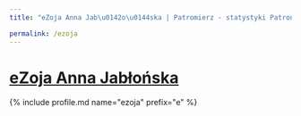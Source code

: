 ```yaml
---
title: "eZoja Anna Jab\u0142o\u0144ska | Patromierz - statystyki Patronite.pl"

permalink: /ezoja
---
```


# [eZoja Anna Jabłońska](https://patronite.pl/ezoja)

{% include profile.md name="ezoja" prefix="e" %}
